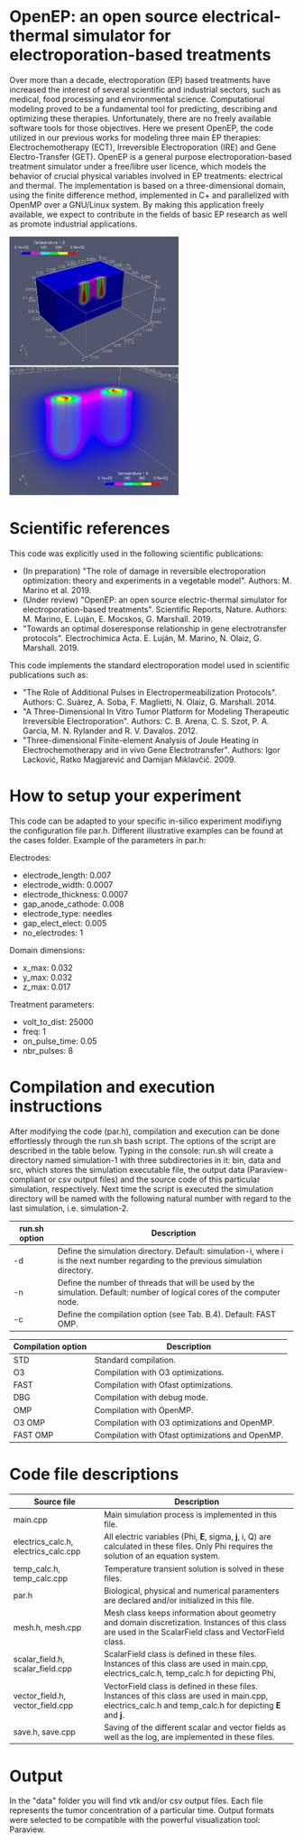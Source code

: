 #

# OpenEP: an open source electrical-thermal simulator for electroporation-based treatments

Over more than a decade, electroporation (EP) based treatments have increased the interest of several scientific and industrial sectors, such as medical, food processing and environmental science. Computational modeling proved to be a fundamental tool for predicting, describing and optimizing these therapies. Unfortunately, there are no freely available software tools for those objectives. Here we present OpenEP, the code utilized in our previous works for modeling three main EP therapies: Electrochemotherapy (ECT), Irreversible Electroporation (IRE) and Gene Electro-Transfer (GET).
OpenEP is a general purpose electroporation-based treatment simulator under a free/libre user licence, which models the behavior of crucial physical variables involved in EP treatments: electrical and thermal. The implementation is based on a three-dimensional domain, using the finite difference method, implemented in C+ and parallelized with OpenMP over a GNU/Linux system. By making this application freely available, we expect to contribute in the fields of basic EP research as well as promote industrial applications.

<img src="temp-pulse8-a.jpg" alt="Temperature at 8 pulse in a GET protocol." width="300"/>
<img src="temp-pulse8-b.jpg" alt="Temperature at 8 pulse in a GET protocol." width="300"/>

# Scientific references

This code was explicitly used in the following scientific publications:

- (In preparation) "The role of damage in reversible electroporation optimization: theory and experiments in a vegetable model". Authors: M. Marino et al. 2019.
- (Under review) "OpenEP: an open source electric-thermal simulator for electroporation-based treatments". Scientific Reports, Nature. Authors: M. Marino, E. Luján, E. Mocskos, G. Marshall. 2019.
- "Towards an optimal doseresponse relationship in gene electrotransfer protocols". Electrochimica Acta. E. Luján, M. Marino, N. Olaiz, G. Marshall. 2019.

This code implements the standard electroporation model used in scientific publications such as:

- "The Role of Additional Pulses in Electropermeabilization Protocols". Authors: C. Suárez, A. Soba, F. Maglietti, N. Olaiz, G. Marshall. 2014.
- "A Three-Dimensional In Vitro Tumor Platform for Modeling Therapeutic Irreversible Electroporation". Authors: C. B. Arena, C. S. Szot, P. A. Garcia, M. N. Rylander and R. V. Davalos. 2012.
- "Three-dimensional Finite-element Analysis of Joule Heating in Electrochemotherapy and in vivo Gene Electrotransfer". Authors: Igor Lacković, Ratko Magjarević and Damijan Miklavčič. 2009.

# How to setup your experiment

This code can be adapted to your specific in-silico experiment modifiyng the configuration file par.h.
Different illustrative examples can be found at the cases folder.
Example of the parameters in par.h:

Electrodes:
  - electrode_length: 0.007
  - electrode_width: 0.0007
  - electrode_thickness: 0.0007
  - gap_anode_cathode: 0.008
  - electrode_type: needles
  - gap_elect_elect: 0.005
  - no_electrodes: 1
  
Domain dimensions:
  - x_max: 0.032
  - y_max: 0.032
  - z_max: 0.017
   
Treatment parameters:
  - volt_to_dist: 25000
  - freq: 1
  - on_pulse_time: 0.05
  - nbr_pulses: 8

# Compilation and execution instructions

After modifying the code (par.h), compilation and execution can be done effortlessly through the run.sh bash script.
The options of the script are described in the table below.
Typing in the console: run.sh will create a directory named simulation-1 with three subdirectories in it: bin, data and src, which stores the simulation executable file, the output data (Paraview-compliant or csv output files) and the source code of this particular simulation, respectively. Next time the script is executed the simulation directory will be named with the following natural number with regard to the last simulation, i.e. simulation-2.

| run.sh option | Description |
|---------------|---------------|
| -d <simulation-directory> | Define the simulation directory. Default: simulation-i, where i is the next number regarding to the previous simulation directory. |
| -n <number-of-threads> | Define the number of threads that will be used by the simulation. Default: number of logical cores of the computer node. |
| -c <compilation-option> | Define the compilation option (see Tab. B.4). Default: FAST OMP. |

| Compilation option | Description |
|---------------|---------------|
| STD | Standard compilation. |
| O3 | Compilation with O3 optimizations. |
| FAST | Compilation with Ofast optimizations. |
| DBG | Compilation with debug mode. |
| OMP | Compilation with OpenMP. |
| O3 OMP | Compilation with O3 optimizations and OpenMP. |
| FAST OMP | Compilation with Ofast optimizations and OpenMP. |

# Code file descriptions

| Source file |  Description  |
|---------------|---------------|
| main.cpp  |  Main simulation process is implemented in this file. | 
| electrics_calc.h, electrics_calc.cpp |  All electric variables (Phi, **E**, sigma, **j**, i, Q) are calculated in these files. Only Phi requires the solution of an equation system. | 
| temp_calc.h, temp_calc.cpp |  Temperature transient solution is solved in these files. | 
| par.h |  Biological, physical and numerical paramenters are declared and/or initialized in this file. | 
| mesh.h, mesh.cpp |   Mesh class keeps information about geometry and domain discretization. Instances of this class are used in the ScalarField class and VectorField class. | 
| scalar_field.h, scalar_field.cpp |   ScalarField class is defined in these files. Instances of this class are used in main.cpp, electrics_calc.h, temp_calc.h for depicting  Phi, |**E**|, |**j**| and sigma. | 
| vector_field.h, vector_field.cpp |   VectorField class is defined in these files. Instances of this class are used in main.cpp, electrics_calc.h and temp_calc.h for depicting **E** and **j**.  | 
| save.h, save.cpp |   Saving of the different scalar and vector fields as well as the log, are implemented in these files.| 

# Output

In the "data" folder you will find vtk and/or csv output files.
Each file represents the tumor concentration of a particular time.
Output formats were selected to be compatible with the powerful visualization tool: Paraview.
